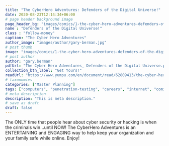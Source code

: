 ```yaml
---
title: "The CyberHero Adventures: Defenders of the Digital Universe!"
date: 2020-08-23T12:14:34+06:00
# page header background image
page_header_bg: "images/comics/1-the-cyber-hero-adventures-defenders-of-the-digital-universe.jpg"
name : "Defenders of the Digital Universe!"
class : "follow-money"
caption: "The Cyber Hero Adventures"
author_image: "images/author/gary-berman.jpg"
# post thumb
image: "images/comics/1-the-cyber-hero-adventures-defenders-of-the-digital-universe.jpg"
# post author
author: "gary.berman"
pdfUrl: "The Cyber Hero Adventures_ Defenders of the Digital Universe.pdf" 
collection_btn_label: "Get Yours!"
readUrl: "https://www.yumpu.com/en/document/read/62809413/the-cyber-hero-adventures-defenders-of-the-digital-universe"
# taxonomies
categories: ["Master Planning"]
tags: ["computers", "penetration-testing", "careers", "internet", "comics", "hacking", "cyber-security", "edition", "adventures", "cyber", "scorecard"]
# meta description
description: "This is meta description."
# save as draft
draft: false
---
```


The ONLY time that people hear about cyber security or hacking is when the criminals win...until NOW! The CyberHero Adventures is an ENTERTAINING and ENGAGING way to help keep your organization and your family safe while online. Enjoy!